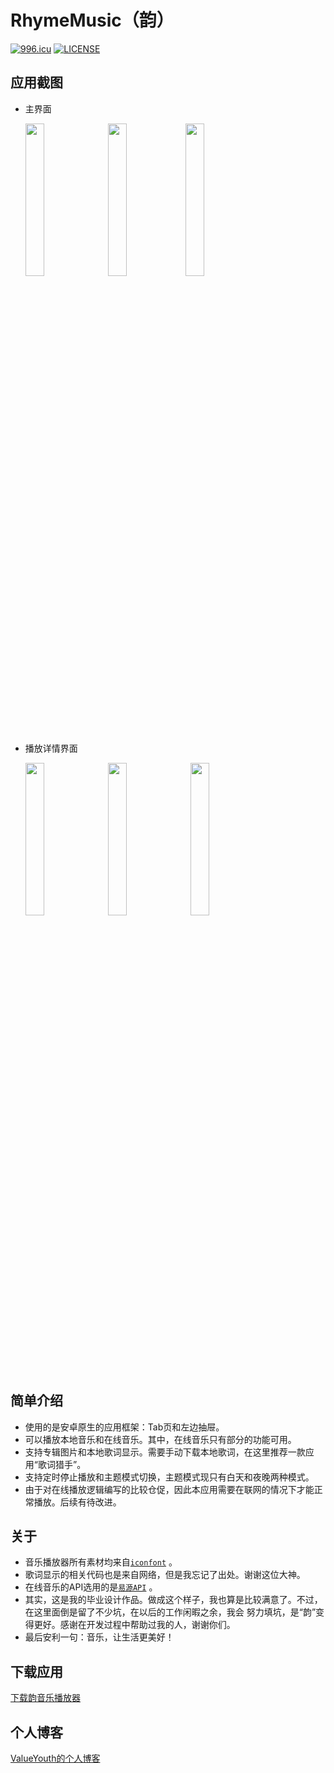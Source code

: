 # RhymeMusic（韵）
<a href="https://996.icu"><img src="https://img.shields.io/badge/link-996.icu-red.svg" alt="996.icu" /></a>
[![LICENSE](https://img.shields.io/badge/license-Anti%20996-blue.svg)](https://github.com/996icu/996.ICU/blob/master/LICENSE)


## 应用截图

* 主界面 

  <img src="https://raw.githubusercontent.com/ValueYouth/RhymeMusic/master/screenshots/001.jpg" width="25%"/> &nbsp;
  <img src="https://raw.githubusercontent.com/ValueYouth/RhymeMusic/master/screenshots/002.jpg" width="25%"/> 
  <img src="https://raw.githubusercontent.com/ValueYouth/RhymeMusic/master/screenshots/003.jpg" width="25%"/> 
* 播放详情界面 

  <img src="https://raw.githubusercontent.com/ValueYouth/RhymeMusic/master/screenshots/004.jpg" width="25%"/> &nbsp;
  <img src="https://raw.githubusercontent.com/ValueYouth/RhymeMusic/master/screenshots/005.jpg" width="25%"/> &nbsp;
  <img src="https://raw.githubusercontent.com/ValueYouth/RhymeMusic/master/screenshots/006.jpg" width="25%"/> &nbsp;

## 简单介绍

* 使用的是安卓原生的应用框架：Tab页和左边抽屉。
* 可以播放本地音乐和在线音乐。其中，在线音乐只有部分的功能可用。
* 支持专辑图片和本地歌词显示。需要手动下载本地歌词，在这里推荐一款应用“歌词猎手”。
* 支持定时停止播放和主题模式切换，主题模式现只有白天和夜晚两种模式。
* 由于对在线播放逻辑编写的比较仓促，因此本应用需要在联网的情况下才能正常播放。后续有待改进。

## 关于

* 音乐播放器所有素材均来自<a href="http://www.iconfont.cn/" target="_blank">`iconfont`</a> 。
* 歌词显示的相关代码也是来自网络，但是我忘记了出处。谢谢这位大神。
* 在线音乐的API选用的是<a href="https://www.showapi.com/" target="_blank">`易源API`</a> 。
* 其实，这是我的毕业设计作品。做成这个样子，我也算是比较满意了。不过，在这里面倒是留了不少坑，在以后的工作闲暇之余，我会
  努力填坑，是“韵”变得更好。感谢在开发过程中帮助过我的人，谢谢你们。
* 最后安利一句：音乐，让生活更美好！

## 下载应用

<a href="http://pan.baidu.com/s/1hrIi7qc" target="_blank">下载韵音乐播放器</a>

## 个人博客  

<a href="https://valueyouth.github.io/" target="_blank">ValueYouth的个人博客</a>

